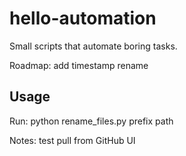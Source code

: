 # hello-automation

Small scripts that automate boring tasks.

Roadmap: add timestamp rename

## Usage

Run: python rename_files.py prefix path

Notes: test pull from GitHub UI
